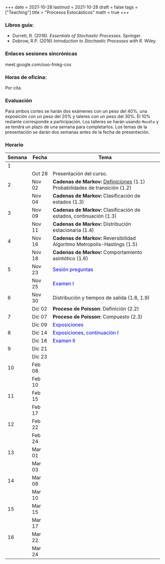 +++
date      = 2021-10-28
lastmod   = 2021-10-28
draft     = false
tags      = ["Teaching"]
title     = "Procesos Estocásticos"
math      = true
+++

### Libros guía:

+ Durrett, R. (2016). *Essentials of Stochastic Processes*. Springer.
+ Dobrow, R.P. (2016) *Introduction to Stochastic Processes with R*. Wiley.

### Enlaces sesiones sincrónicas

meet.google.com/ouo-fmkg-cos


### Horas de oficina: 

Por cita.

### Evaluación

Para ambos cortes se harán dos exámenes con un peso del 40%, una exposición con un peso del 20% y taleres con un peso del 30%. El 10% restante corresponde a participación. Los talleres se harán usando `Moodle` y se tendrá un plazo de una semana para completarlos. Los temas de la presentación se darán dos semanas antes de la fecha de presentación.

### Horario

Semana | Fecha | Tema
---| ---| ---
1      | &nbsp; | &nbsp;
&nbsp; | Oct 28 | Presentación del curso.
2      | Nov 02 | **Cadenas de Markov:** [Definiciones](https://alexrojas.netlify.app/post/sp/Lec_MarkovChains/) (1.1) <br> Probabilidades de transición (1.2)
&nbsp; | Nov 04 | **Cadenas de Markov:** Clasificación de estados (1.3) 
3      | Nov 09 | **Cadenas de Markov:** Clasificación de estados, continuación (1.3)
&nbsp; | Nov 11 | **Cadenas de Markov:** Distribución estacionaria (1.4)
4      | Nov 16 | **Cadenas de Markov:** Reversibilidad <br> Algoritmo Metropolis-Hastings (1.5)
&nbsp; | Nov 18 | **Cadenas de Markov:** Comportamiento asintótico (1.6) 
5      | Nov 23 | <font color="blue">Sesión preguntas</font> 
&nbsp; | Nov 25 | <font color="blue">Examen I</font> 
6      | Nov 30 | Distribución y tiempos de salida (1.8, 1.9) 
&nbsp; | Dic 02 | **Proceso de Poisson**: Definición (2.2)
7      | Dic 07 | **Proceso de Poisson**: Compuesto (2.3)
&nbsp; | Dic 09 | <font color="blue">Exposiciones</font> 
8      | Dic 14 | <font color="blue">Exposiciones, continuación I</font> 
&nbsp; | Dic 16  | <font color="blue">Examen II</font> 
9      | Dic 21 | &nbsp;
&nbsp; | Dic 23 | &nbsp;
10     | Feb 08 | &nbsp;
&nbsp; | Feb 10 | &nbsp;
11     | Feb 15 |  &nbsp;
&nbsp; | Feb 17  | &nbsp;
12     | Feb 22 |  &nbsp;
&nbsp; | Feb 24  | &nbsp;
13     | Mar 01 |  &nbsp;
&nbsp; | Mar 03  | &nbsp;
14     | Mar 08 |  &nbsp;
&nbsp; | Mar 10  | &nbsp;
15     | Mar 15 |  &nbsp;
&nbsp; | Mar 17  | &nbsp;
16     | Mar 22 |  &nbsp;
&nbsp; | Mar 24  | &nbsp;




